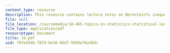 ```yaml
---
content_type: resource
description: This resource contains lecture notes on Bernstein?s inequality.
file: null
file_location: /coursemedia/18-465-topics-in-statistics-statistical-learning-theory-spring-2007/797e43db787d6e1666d75693e76a30dc_l6.pdf
file_type: application/pdf
resourcetype: Document
title: l6.pdf
uid: 797e43db-787d-6e16-66d7-5693e76a30dc
---
```

